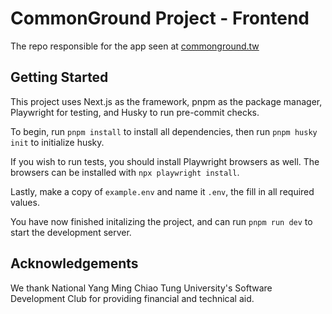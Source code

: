 # CommonGround Project - Frontend

The repo responsible for the app seen at [commonground.tw](https://commonground.tw)

## Getting Started

This project uses Next.js as the framework, pnpm as the package manager, Playwright for testing, and Husky to run pre-commit checks.

To begin, run `pnpm install` to install all dependencies, then run `pnpm husky init` to initialize husky.

If you wish to run tests, you should install Playwright browsers as well. The browsers can be installed with `npx playwright install`.

Lastly, make a copy of `example.env` and name it `.env`, the fill in all required values.

You have now finished initalizing the project, and can run `pnpm run dev` to start the development server.

## Acknowledgements

We thank National Yang Ming Chiao Tung University's Software Development Club for providing financial and technical aid.
